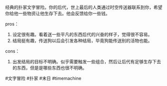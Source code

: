 经典的扑家文字冒险。你的后代，世上最后的人类通过时空传送器联系到你，希望你给他一些物资让他生存下去。他会反馈给你一些钱。

pros：
1. 设定很有趣。看着送一些平凡的东西后代的兴奋的样子，觉得很不容易。
2. 结局挺有趣，传送狗以后会引发各种结局，毕竟狗能传送别的活物也能。

cons：
1. 出发结局的目标不明确。似乎需要触发一些组合，然后让后代有足够生存下去的东西，但是是哪些东西也很不明确。

#文字冒险 #扑家 #末日 #timemachine 
